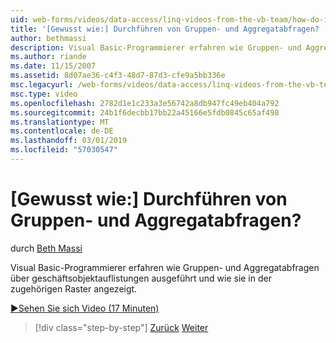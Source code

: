 ```yaml
---
uid: web-forms/videos/data-access/linq-videos-from-the-vb-team/how-do-i-perform-group-and-aggregate-queries
title: '[Gewusst wie:] Durchführen von Gruppen- und Aggregatabfragen? | Microsoft-Dokumentation'
author: bethmassi
description: Visual Basic-Programmierer erfahren wie Gruppen- und Aggregatabfragen über geschäftsobjektauflistungen ausgeführt und wie sie in der zugehörigen Raster angezeigt.
ms.author: riande
ms.date: 11/15/2007
ms.assetid: 8d07ae36-c4f3-48d7-87d3-cfe9a5bb336e
msc.legacyurl: /web-forms/videos/data-access/linq-videos-from-the-vb-team/how-do-i-perform-group-and-aggregate-queries
msc.type: video
ms.openlocfilehash: 2782d1e1c233a3e56742a8db947fc49eb404a792
ms.sourcegitcommit: 24b1f6decbb17bb22a45166e5fdb0845c65af498
ms.translationtype: MT
ms.contentlocale: de-DE
ms.lasthandoff: 03/01/2019
ms.locfileid: "57030547"
---
```

<a name="how-do-i-perform-group-and-aggregate-queries"></a>[Gewusst wie:] Durchführen von Gruppen- und Aggregatabfragen?
====================
durch [Beth Massi](https://github.com/bethmassi)

Visual Basic-Programmierer erfahren wie Gruppen- und Aggregatabfragen über geschäftsobjektauflistungen ausgeführt und wie sie in der zugehörigen Raster angezeigt.

[&#9654;Sehen Sie sich Video (17 Minuten)](https://channel9.msdn.com/Blogs/ASP-NET-Site-Videos/how-do-i-perform-group-and-aggregate-queries)

> [!div class="step-by-step"]
> [Zurück](how-do-i-get-started-with-linq.md)
> [Weiter](how-do-i-upgrade-visual-basic-projects-to-enable-linq.md)
